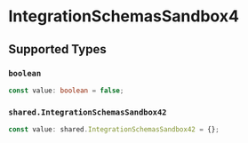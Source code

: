 # IntegrationSchemasSandbox4


## Supported Types

### `boolean`

```typescript
const value: boolean = false;
```

### `shared.IntegrationSchemasSandbox42`

```typescript
const value: shared.IntegrationSchemasSandbox42 = {};
```

